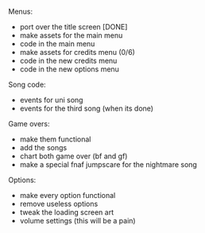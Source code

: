 Menus:
- port over the title screen [DONE]
- make assets for the main menu
- code in the main menu
- make assets for credits menu (0/6)
- code in the new credits menu
- code in the new options menu

Song code:
- events for uni song
- events for the third song (when its done)

Game overs:
- make them functional
- add the songs
- chart both game over (bf and gf)
- make a special fnaf jumpscare for the nightmare song

Options:
- make every option functional
- remove useless options
- tweak the loading screen art
- volume settings (this will be a pain)